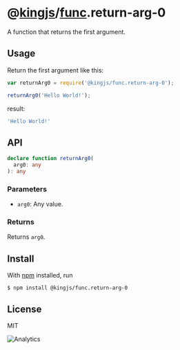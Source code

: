 # @[kingjs](https://www.npmjs.com/package/kingjs)/[func](https://www.npmjs.com/package/func).return-arg-0
A function that returns the first argument.
## Usage
Return the first argument like this:
```js
var returnArg0 = require('@kingjs/func.return-arg-0');

returnArg0('Hello World!');
```
result:
```js
'Hello World!'
```
## API
```ts
declare function returnArg0(
  arg0: any
): any
```
### Parameters
- `arg0`: Any value.
### Returns
Returns `arg0`.
## Install
With [npm](https://npmjs.org/) installed, run
```
$ npm install @kingjs/func.return-arg-0
```
## License
MIT

![Analytics](https://analytics.kingjs.net/func/return-arg-0)